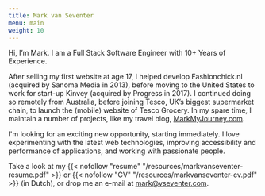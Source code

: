 ```yaml
---
title: Mark van Seventer
menu: main
weight: 10
---
```

Hi, I’m Mark. I am a Full Stack Software Engineer with 10+ Years of Experience.
<!--more-->

After selling my first website at age 17, I helped develop Fashionchick.nl (acquired by Sanoma Media in 2013), before moving to the United States to work for start-up Kinvey (acquired by Progress in 2017). I continued doing so remotely from Australia, before joining Tesco, UK’s biggest supermarket chain, to launch the (mobile) website of Tesco Grocery. In my spare time, I maintain a number of projects, like my travel blog, [MarkMyJourney.com](https://www.markmyjourney.com/).

I'm looking for an exciting new opportunity, starting immediately. I love experimenting with the latest web technologies, improving accessibility and performance of applications, and working with passionate people.

Take a look at my {{< nofollow "resume" "/resources/markvanseventer-resume.pdf" >}} or {{< nofollow "CV" "/resources/markvanseventer-cv.pdf" >}} (in Dutch), or drop me an e-mail at [mark@vseventer.com](mailto:mark@vseventer.com).